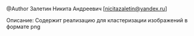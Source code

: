 @Author
	Залетин Никита Андреевич [nicitazaletin@yandex.ru]
	
Описание:
	Содержит реализацию для кластеризации изображений в формате png